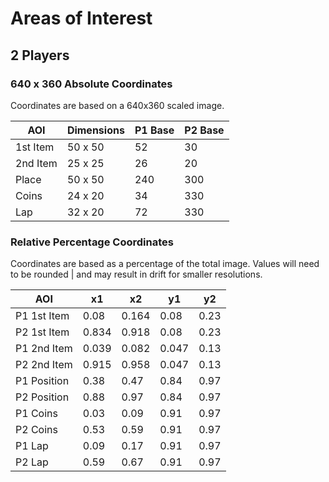 # Areas of Interest

## 2 Players

### 640 x 360 Absolute Coordinates  
Coordinates are based on a 640x360 scaled image.

| AOI      | Dimensions | P1 Base  | P2 Base  |
|----------|------------|----------|----------|
| 1st Item | 50 x 50    | 52 | 30   | 536 | 30  |
| 2nd Item | 25 x 25    | 26 | 20   | 586 | 20  |
| Place    | 50 x 50    | 240 | 300 | 560 | 300 |
| Coins    | 24 x 20    | 34 | 330  | 353 | 330 |
| Lap      | 32 x 20    | 72 | 330  | 391 | 330 |

### Relative Percentage Coordinates
Coordinates are based as a percentage of the total image. Values will need to be rounded | and may result in drift for smaller resolutions.

| AOI | x1 | x2 | y1 | y2 |
|-----|----|----|----|----|
| P1 1st Item | 0.08 | 0.164 | 0.08 | 0.23 |
| P2 1st Item | 0.834 | 0.918 | 0.08 | 0.23 |
| P1 2nd Item | 0.039 | 0.082 | 0.047 | 0.13 |
| P2 2nd Item | 0.915 | 0.958 | 0.047 | 0.13 |
| P1 Position | 0.38 | 0.47 | 0.84 | 0.97 |
| P2 Position | 0.88 | 0.97 | 0.84 | 0.97 |
| P1 Coins | 0.03 | 0.09 | 0.91 | 0.97 |
| P2 Coins | 0.53 | 0.59 | 0.91 | 0.97 |
| P1 Lap | 0.09 | 0.17 | 0.91 | 0.97 |
| P2 Lap | 0.59 | 0.67 | 0.91 | 0.97 |
